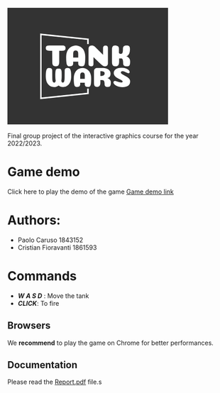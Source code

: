 ![Project logo](./docs/logoGit.png)

Final group project of the interactive graphics course for the year 2022/2023.

# Game demo

Click here to play the demo of the game [Game demo link](https://sapienzainteractivegraphicscourse.github.io/final-project-tank-wars/)

# Authors:

- Paolo Caruso 1843152
- Cristian Fioravanti 1861593

# Commands

- **_W A S D_** : Move the tank
- **_CLICK_**: To fire

## Browsers

We **recommend** to play the game on Chrome for better performances.

## Documentation

Please read the [Report.pdf](./Report.pdf) file.s
